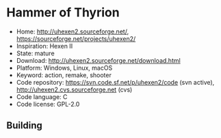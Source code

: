 # Hammer of Thyrion

- Home: http://uhexen2.sourceforge.net/, https://sourceforge.net/projects/uhexen2/
- Inspiration: Hexen II
- State: mature
- Download: http://uhexen2.sourceforge.net/download.html
- Platform: Windows, Linux, macOS
- Keyword: action, remake, shooter
- Code repository: https://svn.code.sf.net/p/uhexen2/code (svn active), http://uhexen2.cvs.sourceforge.net (cvs)
- Code language: C
- Code license: GPL-2.0

## Building
